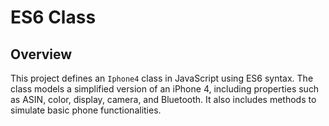 # ES6 Class

## Overview

This project defines an `Iphone4` class in JavaScript using ES6 syntax. The class models a simplified version of an iPhone 4, including properties such as ASIN, color, display, camera, and Bluetooth. It also includes methods to simulate basic phone functionalities.
